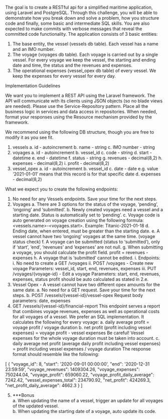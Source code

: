 The goal is to create a RESTful api for a simplified maritime application, using Laravel and PostgreSQL.
Through this challenge, you will be able to demonstrate how you break down and solve a problem, how you structure code and finally, some basic and intermediate SQL skills. You are also expected to make commits with verbose messages that reveal the committed code functionality.
The application consists of 3 basic entities:
1.	The base entity, the vessel (vessels db table). Each vessel has a name and an IMO number.
2.	The voyage (voyages db table). Each voyage is carried out by a single vessel. For every voyage we keep the vessel, the starting and ending date and time, the status and the revenues and expenses.
3.	The operational expenses (vessel_opex db table) of every vessel. We keep the expenses for every vessel for every day.

Implementation Guidelines

We want you to implement a REST API using the Laravel framework. The API will communicate with its clients using JSON objects (so no blade views are needed).
Please use the Service-Repository pattern. Place all the business logic in services and data access in repositories. When needed, format your responses using the Resource mechanism provided by the framework.

We recommend using the following DB structure, though you are free to modify it as you see fit.

1.	vessels
a.	id - autoincrement
b.	name - string
c.	IMO number - string
2.	voyages
a.	id - autoincrement
b.	vessel_id
c.	code - string
d.	start - datetime
e.	end - datetime
f.	status - string
g.	revenues - decimal(8,2)
h.	expenses - decimal(8,2)
i.	profit - decimal(8,2)
3.	vessel_opex
a.	id - autoincrement
b.	vessel_id
c.	date - date e.g. value ‘2021-01-01’ means that this record is for that specific date
d.	expenses - decimal(8,2)

What we expect you to create the following endpoints:
1.	No need for any Vessels endpoints. Save your time for the next steps.
2.	Voyages
a.	There are 3 options for the status of the voyage, ‘pending’, ‘ongoing’ and ‘submitted’.
b.	Newly created voyages need a vessel and a starting date. Status is automatically set to ‘pending’.
c.	Voyage code is auto generated on voyage creation using the following formula: <vessels.name>-<voyages.start>. Example: Titanic-2021-01-18
d.	Ending date, when entered, must be greater than the starting date.
e.	A vessel cannot have two ‘ongoing’ voyages at the same time. (voyage status check)
f.	A voyage can be submitted (status to ‘submitted’), only if ‘start’, ‘end’, ‘revenues’ and ‘expenses’ are not null.
g.	When submitting a voyage, you should calculate the profit field.
profit = revenues - expenses
h.	A voyage that is ‘submitted’ cannot be edited.
i.	Endpoints:
i.	No need to create a GET /voyages
ii.	POST /voyages - Create new voyage
Parameters: vessel_id, start, end, revenues, expenses
iii.	PUT /voyages/{voyage-id} - Edit a voyage
Parameters: start, end, revenues, expenses, status
profit should be auto calculated as stated in 2.e.
3.	Vessel Opex - A vessel cannot have two different opex amounts for the same date.
a.	No need for a GET request. Save your time for the next steps.
b.	POST /vessels/{vessel-id}/vessel-opex
Request body parameters: date, expenses
4.	GET /vessels/{vessel-id}/financial-report
This endpoint serves a report that combines voyage revenues, expenses as well as operational costs for all voyages of a vessel. We prefer an SQL implementation.
It calculates the following for every voyage:
a.	daily average profit = voyage profit / voyage duration
b.	net profit (profit including vessel expenses) = voyage profit - vessel expenses Be careful! Vessel expenses for the whole voyage duration must be taken into account.
c.	daily average net profit (average daily profit including vessel expenses) = profit including vessel expenses / voyage duration
The response format should resemble like the following:


[
	{
		"voyage_id": 8,
		"start": '2020-09-01 00:00:00',
		"end": '2020-12-31 23:59:59',
		"voyage_revenues": 1409304.26,
		"voyage_expenses": 750244.04,
		"voyage_profit": 659060.22,
		"voyage_profit_daily_average": 7242.42,
		"vessel_expenses_total": 234790.92,
		"net_profit": 424269.3,
		"net_profit_daily_average": 4662.3
	}
]

5.	***Bonus<br>
a.	When updating the name of a vessel, trigger an update for all voyages of the updated vessel.<br>
b.	When updating the starting date of a voyage, auto update its code.
